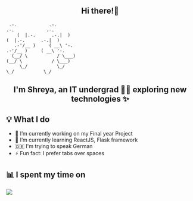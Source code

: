 
<!--**shreyadm/shreyadm** is a ✨ _special_ ✨ repository because its `README.md` (this file) appears on your GitHub profile.

Here are some ideas to get you started:

- 🔭 I’m currently working on ...
- 🌱 I’m currently learning ...
- 👯 I’m looking to collaborate on ...
- 🤔 I’m looking for help with ...
- 💬 Ask me about ...
- 📫 How to reach me: ...
- 😄 Pronouns: ...
- ⚡ Fun fact: ...

<!--[![Top Langs](https://github-readme-stats.vercel.app/api/top-langs/?username=shreyadm&layout=compact)](https://github.com/anuraghazra/github-readme-stats)

-->

<h2 align="center">Hi there!👋</h2>

<!-- language: lang-none -->
     .-.            .-.                                                      .-.            .-.
        (  |.-.      .-.|  )                                                    (  |.-.      .-.|  ) 
       .-'/__ )     ( __\ '-.                                                  .-'/__ )     ( __\ '-.
      (__/ \           / \___)                                                (__/ \           / \___)
         \_/           \_/                                                       \_/           \_/            

<h2 align="center">I'm Shreya, an IT undergrad   👩‍💻 exploring new technologies ✨ </h2>

## 💡 What I do
- 🔭 I’m currently working on my Final year Project
- 🌱 I’m currently learning ReactJS, Flask framework
- 🇩🇪  I'm trying to speak German 
- ⚡ Fun fact: I prefer tabs over spaces

## 📊 I spent my time on
<a href="https://github.com/anuraghazra/github-readme-stats">
  <img align="center" src="https://github-readme-stats.vercel.app/api/top-langs/?username=shreyadm&layout=compact" />
</a>


